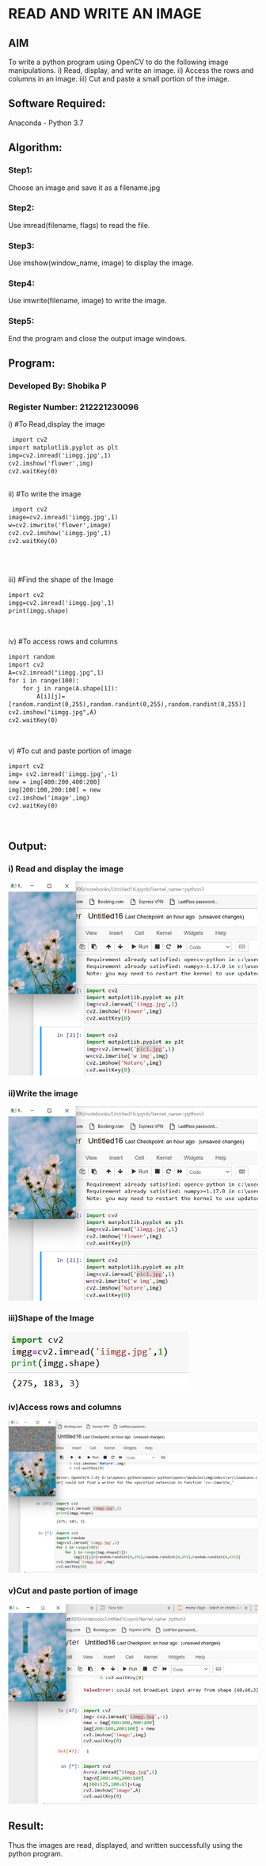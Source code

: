 # READ AND WRITE AN IMAGE
## AIM
To write a python program using OpenCV to do the following image manipulations.
i) Read, display, and write an image.
ii) Access the rows and columns in an image.
iii) Cut and paste a small portion of the image.

## Software Required:
Anaconda - Python 3.7
## Algorithm:
### Step1:
Choose an image and save it as a filename.jpg
### Step2:
Use imread(filename, flags) to read the file.
### Step3:
Use imshow(window_name, image) to display the image.
### Step4:
Use imwrite(filename, image) to write the image.
### Step5:
End the program and close the output image windows.
## Program:
### Developed By: Shobika P
### Register Number: 212221230096
i) #To Read,display the image
```
 import cv2
import matplotlib.pyplot as plt
img=cv2.imread('iimgg.jpg',1)
cv2.imshow('flower',img)
cv2.waitKey(0)
 

```
ii) #To write the image
```
 import cv2
image=cv2.imread('iimgg.jpg',1)
w=cv2.imwrite('flower',image)
cv2.cv2.imshow('iimgg.jpg',1)
cv2.waitKey(0)




```
iii) #Find the shape of the Image
```
import cv2
imgg=cv2.imread('iimgg.jpg',1)
print(imgg.shape)



```
iv) #To access rows and columns

```
import random
import cv2
A=cv2.imread("iimgg.jpg",1)
for i in range(100):
    for j in range(A.shape[1]):
        A[i][j]=[random.randint(0,255),random.randint(0,255),random.randint(0,255)]
cv2.imshow("iimgg.jpg",A)
cv2.waitKey(0)



```
v) #To cut and paste portion of image
```
import cv2
img= cv2.imread('iimgg.jpg',-1)
new = img[400:200,400:200]
img[200:100,200:100] = new
cv2.imshow('image',img)
cv2.waitKey(0)



```

## Output:

### i) Read and display the image

![output](./out14.jpeg)


### ii)Write the image
![output](./out15.jpeg)




### iii)Shape of the Image

![output](./out12.jpeg)

### iv)Access rows and columns
![output](./out11.jpeg)

### v)Cut and paste portion of image
![output](./out13.jpeg)

## Result:
Thus the images are read, displayed, and written successfully using the python program.



